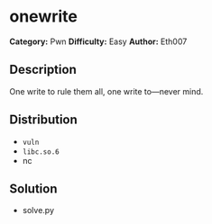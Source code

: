 # onewrite
**Category:** Pwn
**Difficulty:** Easy
**Author:** Eth007

## Description

One write to rule them all, one write to—never mind.

## Distribution

- `vuln`
- `libc.so.6`
- nc

## Solution

- solve.py
